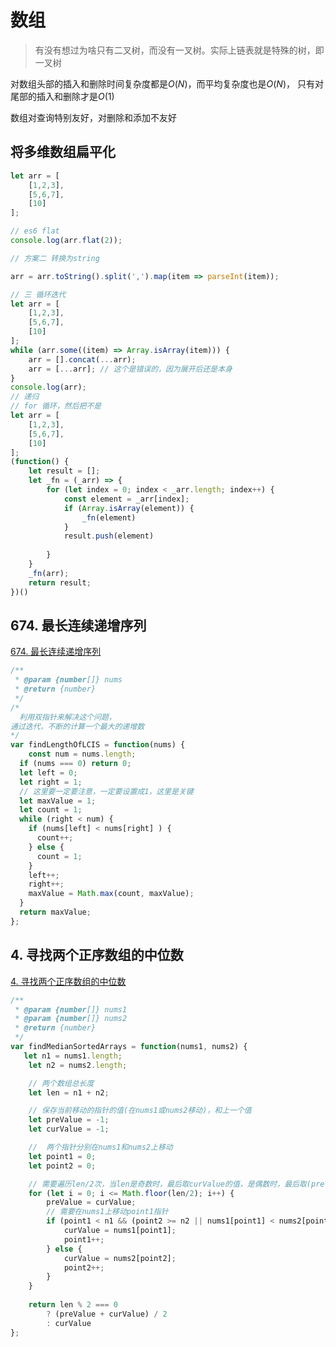# 数组

>有没有想过为啥只有二叉树，而没有一叉树。实际上链表就是特殊的树，即一叉树

对数组头部的插入和删除时间复杂度都是$O(N)$，而平均复杂度也是$O(N)$，
只有对尾部的插入和删除才是$O(1)$

数组对查询特别友好，对删除和添加不友好

## 将多维数组扁平化

```js
let arr = [
    [1,2,3],
    [5,6,7],
    [10]
];

// es6 flat
console.log(arr.flat(2));

// 方案二 转换为string

arr = arr.toString().split(',').map(item => parseInt(item));

// 三 循环迭代
let arr = [
    [1,2,3],
    [5,6,7],
    [10]
];
while (arr.some((item) => Array.isArray(item))) {
    arr = [].concat(...arr);
    arr = [...arr]; // 这个是错误的，因为展开后还是本身
}
console.log(arr);
// 递归
// for 循环，然后把不是
let arr = [
    [1,2,3],
    [5,6,7],
    [10]
];
(function() {
    let result = [];
    let _fn = (_arr) => {
        for (let index = 0; index < _arr.length; index++) {
            const element = _arr[index];
            if (Array.isArray(element)) {
                _fn(element)
            }
            result.push(element)
            
        }
    }
    _fn(arr);
    return result;
})()
```
## 674. 最长连续递增序列

[674. 最长连续递增序列](https://leetcode-cn.com/problems/longest-continuous-increasing-subsequence/)


```js
/**
 * @param {number[]} nums
 * @return {number}
 */
/* 
  利用双指针来解决这个问题，
通过迭代，不断的计算一个最大的递增数
*/
var findLengthOfLCIS = function(nums) {
	const num = nums.length;
  if (nums === 0) return 0;
  let left = 0;
  let right = 1;
  // 这里要一定要注意，一定要设置成1，这里是关键
  let maxValue = 1;
  let count = 1;
  while (right < num) {
    if (nums[left] < nums[right] ) {
      count++;
    } else {
      count = 1;
    }
    left++;
    right++;
    maxValue = Math.max(count, maxValue);
  }
  return maxValue;
};
```


## 4. 寻找两个正序数组的中位数

[4. 寻找两个正序数组的中位数](https://leetcode-cn.com/problems/median-of-two-sorted-arrays/)

```js
/**
 * @param {number[]} nums1
 * @param {number[]} nums2
 * @return {number}
 */
var findMedianSortedArrays = function(nums1, nums2) {
   let n1 = nums1.length;
    let n2 = nums2.length;

    // 两个数组总长度
    let len = n1 + n2;

    // 保存当前移动的指针的值(在nums1或nums2移动)，和上一个值
    let preValue = -1;
    let curValue = -1;

    //  两个指针分别在nums1和nums2上移动
    let point1 = 0;
    let point2 = 0;

    // 需要遍历len/2次，当len是奇数时，最后取curValue的值，是偶数时，最后取(preValue + curValue)/2的值
    for (let i = 0; i <= Math.floor(len/2); i++) {
        preValue = curValue;
        // 需要在nums1上移动point1指针
        if (point1 < n1 && (point2 >= n2 || nums1[point1] < nums2[point2])) {
            curValue = nums1[point1];
            point1++;
        } else {
            curValue = nums2[point2];
            point2++;
        }
    }
    
    return len % 2 === 0 
        ? (preValue + curValue) / 2
        : curValue
};
```